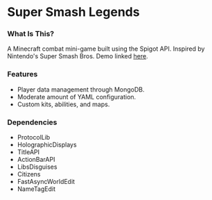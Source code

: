 # Super Smash Legends #

### What Is This? ###

A Minecraft combat mini-game built using the Spigot API. Inspired by Nintendo's Super Smash Bros. Demo linked [here](https://youtu.be/nsBU6LDbTng).

### Features ###

- Player data management through MongoDB.
- Moderate amount of YAML configuration.
- Custom kits, abilities, and maps.

### Dependencies ###

- ProtocolLib
- HolographicDisplays
- TitleAPI
- ActionBarAPI
- LibsDisguises
- Citizens
- FastAsyncWorldEdit
- NameTagEdit
